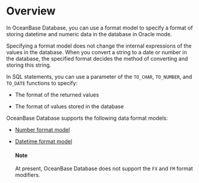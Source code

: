 # Overview

In OceanBase Database, you can use a format model to specify a format of storing datetime and numeric data in the database in Oracle mode.

Specifying a format model does not change the internal expressions of the values in the database. When you convert a string to a date or number in the database, the specified format decides the method of converting and storing this string.

In SQL statements, you can use a parameter of the `TO_CHAR`, `TO_NUMBER`, and `TO_DATE` functions to specify:

* The format of the returned values

* The format of values stored in the database

OceanBase Database supports the following data format models:

* [Number format model](../400.format-of-oracle-mode/200.format-of-oracle-mode.md)

* [Datetime format model](../400.format-of-oracle-mode/300.date-and-time-formatting-of-oracle-mode.md)

  <main id="notice" type='explain'>
    <h4>Note</h4>
    <p>At present, OceanBase Database does not support the <code>FX</code> and <code>FM</code> format modifiers. </p>
  </main>
